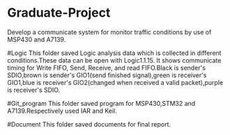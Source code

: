 # Graduate-Project
Develop a communicate system for monitor traffic conditions by use of MSP430 and A7139.

#Logic
This folder saved Logic analysis data which is collected in different conditions.These data can be open with Logic1.1.15. It shows communicate timing for Write FIFO, Send, Receive, and read FIFO.Black is sender's SDIO,brown is sender's GIO1(send finished signal),green is receiver's GIO1,blue is receiver's GIO2(changed when received a valid packet),purple is receiver's SDIO.

#Git_program
This folder saved program for MSP430,STM32 and A7139.Respectively used IAR and Keil.

#Document
This folder saved documents for final report.